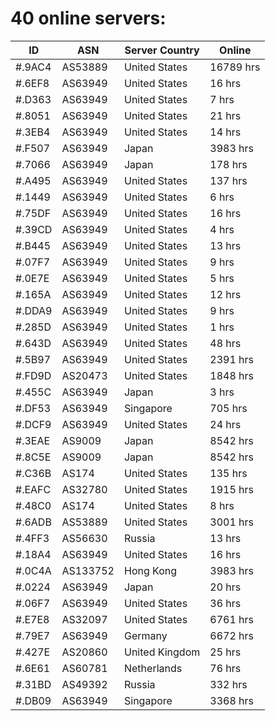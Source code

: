 # 40 online servers:

| ID | ASN | Server Country | Online |
| ------ | ------ | ------ | ------ |
| #.9AC4 | AS53889 | United States | 16789 hrs |
| #.6EF8 | AS63949 | United States | 16 hrs |
| #.D363 | AS63949 | United States | 7 hrs |
| #.8051 | AS63949 | United States | 21 hrs |
| #.3EB4 | AS63949 | United States | 14 hrs |
| #.F507 | AS63949 | Japan | 3983 hrs |
| #.7066 | AS63949 | Japan | 178 hrs |
| #.A495 | AS63949 | United States | 137 hrs |
| #.1449 | AS63949 | United States | 6 hrs |
| #.75DF | AS63949 | United States | 16 hrs |
| #.39CD | AS63949 | United States | 4 hrs |
| #.B445 | AS63949 | United States | 13 hrs |
| #.07F7 | AS63949 | United States | 9 hrs |
| #.0E7E | AS63949 | United States | 5 hrs |
| #.165A | AS63949 | United States | 12 hrs |
| #.DDA9 | AS63949 | United States | 9 hrs |
| #.285D | AS63949 | United States | 1 hrs |
| #.643D | AS63949 | United States | 48 hrs |
| #.5B97 | AS63949 | United States | 2391 hrs |
| #.FD9D | AS20473 | United States | 1848 hrs |
| #.455C | AS63949 | Japan | 3 hrs |
| #.DF53 | AS63949 | Singapore | 705 hrs |
| #.DCF9 | AS63949 | United States | 24 hrs |
| #.3EAE | AS9009 | Japan | 8542 hrs |
| #.8C5E | AS9009 | Japan | 8542 hrs |
| #.C36B | AS174 | United States | 135 hrs |
| #.EAFC | AS32780 | United States | 1915 hrs |
| #.48C0 | AS174 | United States | 8 hrs |
| #.6ADB | AS53889 | United States | 3001 hrs |
| #.4FF3 | AS56630 | Russia | 13 hrs |
| #.18A4 | AS63949 | United States | 16 hrs |
| #.0C4A | AS133752 | Hong Kong | 3983 hrs |
| #.0224 | AS63949 | Japan | 20 hrs |
| #.06F7 | AS63949 | United States | 36 hrs |
| #.E7E8 | AS32097 | United States | 6761 hrs |
| #.79E7 | AS63949 | Germany | 6672 hrs |
| #.427E | AS20860 | United Kingdom | 25 hrs |
| #.6E61 | AS60781 | Netherlands | 76 hrs |
| #.31BD | AS49392 | Russia | 332 hrs |
| #.DB09 | AS63949 | Singapore | 3368 hrs |

